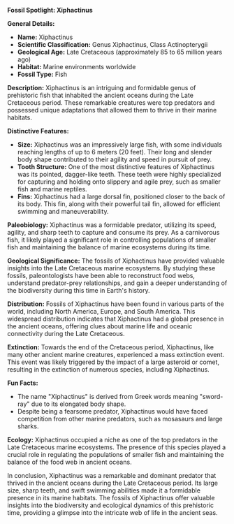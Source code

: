 **Fossil Spotlight: Xiphactinus**

**General Details:**
- **Name:** Xiphactinus
- **Scientific Classification:** Genus Xiphactinus, Class Actinopterygii
- **Geological Age:** Late Cretaceous (approximately 85 to 65 million years ago)
- **Habitat:** Marine environments worldwide
- **Fossil Type:** Fish

**Description:**
Xiphactinus is an intriguing and formidable genus of prehistoric fish that inhabited the ancient oceans during the Late Cretaceous period. These remarkable creatures were top predators and possessed unique adaptations that allowed them to thrive in their marine habitats.

**Distinctive Features:**
- **Size:** Xiphactinus was an impressively large fish, with some individuals reaching lengths of up to 6 meters (20 feet). Their long and slender body shape contributed to their agility and speed in pursuit of prey.
- **Tooth Structure:** One of the most distinctive features of Xiphactinus was its pointed, dagger-like teeth. These teeth were highly specialized for capturing and holding onto slippery and agile prey, such as smaller fish and marine reptiles.
- **Fins:** Xiphactinus had a large dorsal fin, positioned closer to the back of its body. This fin, along with their powerful tail fin, allowed for efficient swimming and maneuverability.

**Paleobiology:**
Xiphactinus was a formidable predator, utilizing its speed, agility, and sharp teeth to capture and consume its prey. As a carnivorous fish, it likely played a significant role in controlling populations of smaller fish and maintaining the balance of marine ecosystems during its time.

**Geological Significance:**
The fossils of Xiphactinus have provided valuable insights into the Late Cretaceous marine ecosystems. By studying these fossils, paleontologists have been able to reconstruct food webs, understand predator-prey relationships, and gain a deeper understanding of the biodiversity during this time in Earth's history.

**Distribution:**
Fossils of Xiphactinus have been found in various parts of the world, including North America, Europe, and South America. This widespread distribution indicates that Xiphactinus had a global presence in the ancient oceans, offering clues about marine life and oceanic connectivity during the Late Cretaceous.

**Extinction:**
Towards the end of the Cretaceous period, Xiphactinus, like many other ancient marine creatures, experienced a mass extinction event. This event was likely triggered by the impact of a large asteroid or comet, resulting in the extinction of numerous species, including Xiphactinus.

**Fun Facts:**
- The name "Xiphactinus" is derived from Greek words meaning "sword-ray" due to its elongated body shape.
- Despite being a fearsome predator, Xiphactinus would have faced competition from other marine predators, such as mosasaurs and large sharks.

**Ecology:**
Xiphactinus occupied a niche as one of the top predators in the Late Cretaceous marine ecosystems. The presence of this species played a crucial role in regulating the populations of smaller fish and maintaining the balance of the food web in ancient oceans.

In conclusion, Xiphactinus was a remarkable and dominant predator that thrived in the ancient oceans during the Late Cretaceous period. Its large size, sharp teeth, and swift swimming abilities made it a formidable presence in its marine habitats. The fossils of Xiphactinus offer valuable insights into the biodiversity and ecological dynamics of this prehistoric time, providing a glimpse into the intricate web of life in the ancient seas.